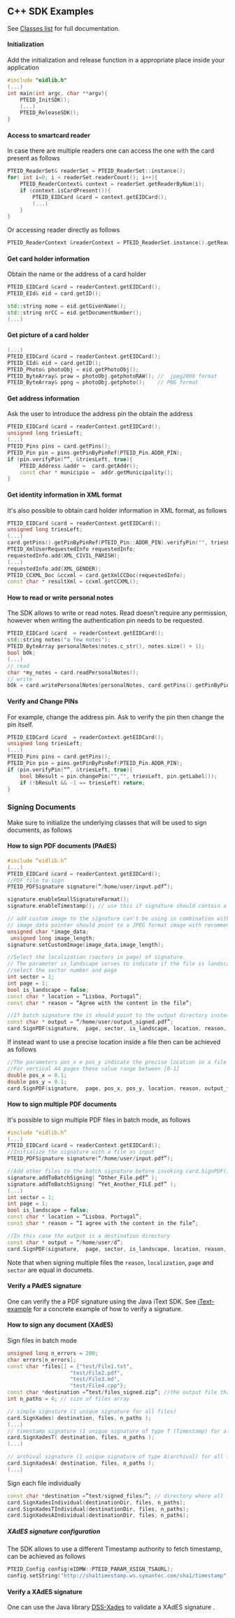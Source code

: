 ## C++ SDK Examples
See [Classes list](./annotated.html)  for full documentation.

#### Initialization
 Add the initialization and release function in a appropriate place inside your application
```cpp
#include "eidlib.h"
(...)
int main(int argc, char **argv){
	PTEID_InitSDK();
	(...)
	PTEID_ReleaseSDK();
}
```

#### Access to smartcard reader
In case there are multiple readers one can access the one with the card present as follows
```cpp
PTEID_ReaderSet& readerSet = PTEID_ReaderSet::instance();
for( int i=0; i < readerSet.readerCount(); i++){
	PTEID_ReaderContext& context = readerSet.getReaderByNum(i);
	if (context.isCardPresent()){
		PTEID_EIDCard &card = context.getEIDCard();
		(...)
	}
}
```

Or accessing reader directly as follows
```cpp
PTEID_ReaderContext &readerContext = PTEID_ReaderSet.instance().getReader();
```

#### Get card holder information
Obtain the name or the address of a card holder
```cpp
PTEID_EIDCard &card = readerContext.getEIDCard();
PTEID_EId& eid = card.getID();

std::string nome = eid.getGivenName();
std::string nrCC = eid.getDocumentNumber();
(...)
```
#### Get picture of a card holder

```cpp
(...)
PTEID_EIDCard &card = readerContext.getEIDCard();
PTEID_EId& eid = card.getID();
PTEID_Photo& photoObj = eid.getPhotoObj();
PTEID_ByteArray& praw = photoObj.getphotoRAW();	//  jpeg2000 format
PTEID_ByteArray& ppng = photoObj.getphoto();	// PNG format
```

#### Get address information
Ask the user to introduce the address pin the obtain the address
```cpp
PTEID_EIDCard &card = readerContext.getEIDCard();
unsigned long triesLeft;
(...)
PTEID_Pins pins = card.getPins();
PTEID_Pin pin = pins.getPinByPinRef(PTEID_Pin.ADDR_PIN);	
if (pin.verifyPin(“”, &triesLeft, true){
	PTEID_Address &addr =  card.getAddr();
	const char * municipio =  addr.getMunicipality();
}
```

#### Get identity information in XML format
It's also possible to obtain card holder information in XML format, as follows
```cpp
PTEID_EIDCard &card = readerContext.getEIDCard();
unsigned long triesLeft;
(...)
card.getPins().getPinByPinRef(PTEID_Pin::ADDR_PIN).verifyPin("", triesLeft, true);
PTEID_XmlUserRequestedInfo requestedInfo;
requestedInfo.add(XML_CIVIL_PARISH); 
(...) 
requestedInfo.add(XML_GENDER); 
PTEID_CCXML_Doc &ccxml = card.getXmlCCDoc(requestedInfo);
const char * resultXml = ccxml.getCCXML();
```

#### How to read or write personal notes
The SDK allows to write or read notes. Read doesn't require any permission, however when writing the authentication pin needs to be requested.
```cpp
PTEID_EIDCard &card  = readerContext.getEIDCard();
std::string notes("a few notes");
PTEID_ByteArray personalNotes(notes.c_str(), notes.size() + 1);
bool bOk;
(...)
// read
char *my_notes = card.readPersonalNotes(); 
// write
bOk = card.writePersonalNotes(personalNotes, card.getPins().getPinByPinRef(PTEID_Pin.AUTH_PIN)); 
```


#### Verify and Change PINs
For example, change the address pin. Ask to verify the pin then change the pin itself. 
```cpp
PTEID_EIDCard &card  = readerContext.getEIDCard();
unsigned long triesLeft;
(...)
PTEID_Pins pins = card.getPins();
PTEID_Pin pin = pins.getPinByPinRef(PTEID_Pin.ADDR_PIN);	
if (pin.verifyPin(“”, &triesLeft, true){
	bool bResult = pin.changePin("","", triesLeft, pin.getLabel());
	if (!bResult && -1 == triesLeft) return;
}
```

### Signing Documents
Make sure to initialize the underlying classes that will be used to sign documents, as follows
#### How to sign PDF documents (PAdES)
```cpp
#include “eidlib.h”
(...)
PTEID_EIDCard &card = readerContext.getEIDCard();
//PDF file to sign
PTEID_PDFSignature signature(“/home/user/input.pdf”);

signature.enableSmallSignatureFormat();
signature.enableTimestamp(); // use this if signature should contain a timestamp 

// add custom image to the signature can't be using in combination with enableSmallSignatureFormat() method
// image_data pointer should point to a JPEG format image with recommended dimensions are 185x41 px
unsigned char *image_data;
 unsigned long image_length;
signature.setCustomImage(image_data,image_length);

//Select the localization (sectors in page) of signature. 
// The parameter is_landscape serves to indicate if the file is landscape, hence it changes the sectors
//select the sector number and page
int sector = 1;
int page = 1;
bool is_landscape = false;
const char * location = “Lisboa, Portugal”;
const char * reason = “Agree with the content in the file”;

//If batch signature the it should point to the output directory instead of a file
const char * output = “/home/user/output_signed.pdf”;
card.SignPDF(signature,  page, sector, is_landscape, location, reason, output_file);

```

If instead want to use a precise location inside a file then can be achieved as follows
```cpp
//The parameters pos_x e pos_y indicate the precise location in a file as a percentage of width and height of a page
//For vertical A4 pages these value range between [0-1]
double pos_x = 0.1; 
double pos_y = 0.1;
card.SignPDF(signature,  page, pos_x, pos_y, location, reason, output_file);
``` 

#### How to sign multiple PDF documents
It's possible to sign multiple PDF files in batch mode, as follows
```cpp
#include “eidlib.h”
(...)
PTEID_EIDCard &card = readerContext.getEIDCard();
//Initialize the signature with a file as input
PTEID_PDFSignature signature(“/home/user/input.pdf”);

//Add other files to the batch signature before invoking card.SignPDF()
signature.addToBatchSigning( “Other_File.pdf” );
signature.addToBatchSigning( “Yet_Another_FILE.pdf” );
(...)
int sector = 1;
int page = 1;
bool is_landscape = false;
const char * location = “Lisboa, Portugal”;
const char * reason = “I agree with the content in the file”;

//In this case the output is a destination directory
const char * output = “/home/user/d”;
card.SignPDF(signature,  page, sector, is_landscape, location, reason, output_file);

```
Note that when signing multiple files the `reason`, `localization`, `page` and `sector` are equal in documets.

#### Verify a PAdES signature 

One can verify the a PDF signature using the Java iText SDK.
See [iText-example](https://github.com/itext/i7js-samples/tree/master/publications/signatures/src/test/java/com/itextpdf/samples/signatures/chapter05) for a concrete example of how to verify a signature.


#### How to sign any document (XAdES)
Sign files in batch mode
```cpp
unsigned long n_errors = 200; 
char errors[n_errors];
const char *files[] = {"test/File1.txt", 
					"test/File2.pdf", 
					"test/File3.md", 
					"test/File4.cpp"};
const char *destination =”test/files_signed.zip”; //the output file that will contain all signatures 
int n_paths = 4; // size of files array

// simple signature (1 unique signature for all files)
card.SignXades( destination, files, n_paths ); 
(...)
// timestamp signature (1 unique signature of type T (Timestamp) for all files)
card.SignXadesT( destination, files, n_paths ); 
(...)

// archival signature (1 unique signature of type A(archival) for all files)
card.SignXadesA( destination, files, n_paths ); 
(...)

```
Sign each file individually 

```cpp
const char *destination =”test/signed_files/”; // directory where all files will be saved
card.SignXadesIndividual(destinationDir, files, n_paths);
card.SignXadesTIndividual(destinationDir, files, n_paths);
card.SignXadesAIndividual(destinationDir, files, n_paths);

```
##### XAdES signature configuration
The SDK allows to use a different Timestamp authority to fetch timestamp, can be achieved as follows
```cpp
PTEID_Config config(eIDMW::PTEID_PARAM_XSIGN_TSAURL);
config.setString("http://sha1timestamp.ws.symantec.com/sha1/timestamp");
```

#### Verify a XAdES signature

One can use the Java library [DSS-Xades](https://github.com/esig/dss/tree/master/dss-xades)  to validate a XAdES signature  .
